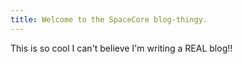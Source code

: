 ```yaml
---
title: Welcome to the SpaceCore blog-thingy.
---
```


This is so cool I can't believe I'm writing a REAL blog!!
